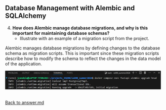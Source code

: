 ## Database Management with Alembic and SQLAlchemy

4. **How does Alembic manage database migrations, and why is this important for maintaining database schemas?**
   - Illustrate with an example of a migration script from the project.
<p>

Alembic manages database migrations by defining changes to the database schema as migration scripts. This is important since these migration scripts describe how to modify the schema to reflect the changes in the data model of the application.
<p>

![alembic_migration_script_executed.png](../screenshots/04/alembic_migration_script_executed.png)
<p>

<br>[Back to answer.md](../answer.md)
